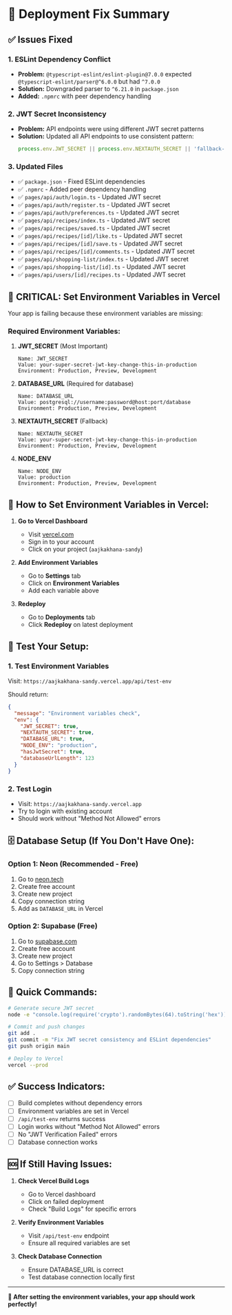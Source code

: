 # 🚀 **Deployment Fix Summary**

## ✅ **Issues Fixed**

### **1. ESLint Dependency Conflict**
- **Problem:** `@typescript-eslint/eslint-plugin@7.0.0` expected `@typescript-eslint/parser@^6.0.0` but had `^7.0.0`
- **Solution:** Downgraded parser to `^6.21.0` in `package.json`
- **Added:** `.npmrc` with peer dependency handling

### **2. JWT Secret Inconsistency**
- **Problem:** API endpoints were using different JWT secret patterns
- **Solution:** Updated all API endpoints to use consistent pattern:
  ```typescript
  process.env.JWT_SECRET || process.env.NEXTAUTH_SECRET || 'fallback-secret'
  ```

### **3. Updated Files**
- ✅ `package.json` - Fixed ESLint dependencies
- ✅ `.npmrc` - Added peer dependency handling
- ✅ `pages/api/auth/login.ts` - Updated JWT secret
- ✅ `pages/api/auth/register.ts` - Updated JWT secret
- ✅ `pages/api/auth/preferences.ts` - Updated JWT secret
- ✅ `pages/api/recipes/index.ts` - Updated JWT secret
- ✅ `pages/api/recipes/saved.ts` - Updated JWT secret
- ✅ `pages/api/recipes/[id]/like.ts` - Updated JWT secret
- ✅ `pages/api/recipes/[id]/save.ts` - Updated JWT secret
- ✅ `pages/api/recipes/[id]/comments.ts` - Updated JWT secret
- ✅ `pages/api/shopping-list/index.ts` - Updated JWT secret
- ✅ `pages/api/shopping-list/[id].ts` - Updated JWT secret
- ✅ `pages/api/users/[id]/recipes.ts` - Updated JWT secret

## 🚨 **CRITICAL: Set Environment Variables in Vercel**

Your app is failing because these environment variables are missing:

### **Required Environment Variables:**

1. **JWT_SECRET** (Most Important)
   ```
   Name: JWT_SECRET
   Value: your-super-secret-jwt-key-change-this-in-production
   Environment: Production, Preview, Development
   ```

2. **DATABASE_URL** (Required for database)
   ```
   Name: DATABASE_URL
   Value: postgresql://username:password@host:port/database
   Environment: Production, Preview, Development
   ```

3. **NEXTAUTH_SECRET** (Fallback)
   ```
   Name: NEXTAUTH_SECRET
   Value: your-super-secret-jwt-key-change-this-in-production
   Environment: Production, Preview, Development
   ```

4. **NODE_ENV**
   ```
   Name: NODE_ENV
   Value: production
   Environment: Production, Preview, Development
   ```

## 🔧 **How to Set Environment Variables in Vercel:**

1. **Go to Vercel Dashboard**
   - Visit [vercel.com](https://vercel.com)
   - Sign in to your account
   - Click on your project (`aajkakhana-sandy`)

2. **Add Environment Variables**
   - Go to **Settings** tab
   - Click on **Environment Variables**
   - Add each variable above

3. **Redeploy**
   - Go to **Deployments** tab
   - Click **Redeploy** on latest deployment

## 🧪 **Test Your Setup:**

### **1. Test Environment Variables**
Visit: `https://aajkakhana-sandy.vercel.app/api/test-env`

Should return:
```json
{
  "message": "Environment variables check",
  "env": {
    "JWT_SECRET": true,
    "NEXTAUTH_SECRET": true,
    "DATABASE_URL": true,
    "NODE_ENV": "production",
    "hasJwtSecret": true,
    "databaseUrlLength": 123
  }
}
```

### **2. Test Login**
- Visit: `https://aajkakhana-sandy.vercel.app`
- Try to login with existing account
- Should work without "Method Not Allowed" errors

## 🗄️ **Database Setup (If You Don't Have One):**

### **Option 1: Neon (Recommended - Free)**
1. Go to [neon.tech](https://neon.tech)
2. Create free account
3. Create new project
4. Copy connection string
5. Add as `DATABASE_URL` in Vercel

### **Option 2: Supabase (Free)**
1. Go to [supabase.com](https://supabase.com)
2. Create free account
3. Create new project
4. Go to Settings > Database
5. Copy connection string

## 🎯 **Quick Commands:**

```bash
# Generate secure JWT secret
node -e "console.log(require('crypto').randomBytes(64).toString('hex'))"

# Commit and push changes
git add .
git commit -m "Fix JWT secret consistency and ESLint dependencies"
git push origin main

# Deploy to Vercel
vercel --prod
```

## ✅ **Success Indicators:**

- [ ] Build completes without dependency errors
- [ ] Environment variables are set in Vercel
- [ ] `/api/test-env` returns success
- [ ] Login works without "Method Not Allowed" errors
- [ ] No "JWT Verification Failed" errors
- [ ] Database connection works

## 🆘 **If Still Having Issues:**

1. **Check Vercel Build Logs**
   - Go to Vercel dashboard
   - Click on failed deployment
   - Check "Build Logs" for specific errors

2. **Verify Environment Variables**
   - Visit `/api/test-env` endpoint
   - Ensure all required variables are set

3. **Check Database Connection**
   - Ensure DATABASE_URL is correct
   - Test database connection locally first

---

**🚀 After setting the environment variables, your app should work perfectly!** 